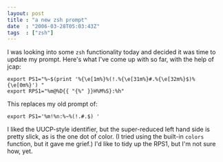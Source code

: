 ```yaml
---
layout: post
title : "a new zsh prompt"
date  : "2006-03-28T05:03:43Z"
tags  : ["zsh"]
---
```

I was looking into some `zsh` functionality today and decided it was time to
update my prompt.  Here's what I've come up with so far, with the help of jcap:

    export PS1="%~$(print '%{\e[1m%}%(!.%{\e[31m%}#.%{\e[32m%}$)%{\e[0m%}') "
    export RPS1="%m@%D{{ "{%" }}H%M%S}:%h"

This replaces my old prompt of:

    export PS1='%m!%n:%~%(!.#.$) '

I liked the UUCP-style identifier, but the super-reduced left hand side is
pretty slick, as is the one dot of color.  (I tried using the built-in `colors`
function, but it gave me grief.)  I'd like to tidy up the RPS1, but I'm not
sure how, yet.


